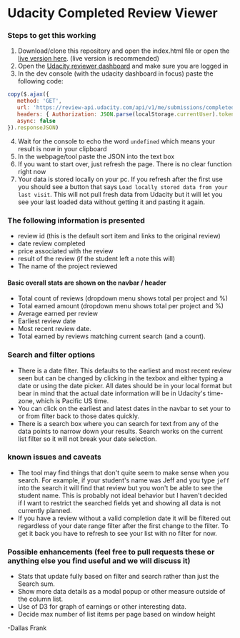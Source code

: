 # Udacity Completed Review Viewer

### Steps to get this working

1. Download/clone this repository and open the index.html file or open the [live version here](https://simplydallas.github.io/udacityreviewparser/).  (live version is recommended)
2. Open the [Udacity reviewer dashboard](https://review.udacity.com/#!/submissions/dashboard) and make sure you are logged in
3. In the dev console (with the udacity dashboard in focus) paste the following code:

 ```javascript
copy($.ajax({
	method: 'GET',
	url: 'https://review-api.udacity.com/api/v1/me/submissions/completed.json',
	headers: { Authorization: JSON.parse(localStorage.currentUser).token },
	async: false
}).responseJSON)
 ```
 
4. Wait for the console to echo the word `undefined` which means your result is now in your clipboard
5. In the webpage/tool paste the JSON into the text box
6. If you want to start over, just refresh the page.  There is no clear function right now
7. Your data is stored locally on your pc.  If you refresh after the first use you should see a button that says `Load locally stored data from your last visit`.  This will not pull fresh data from Udacity but it will let you see your last loaded data without getting it and pasting it again.

### The following information is presented

* review id (this is the default sort item and links to the original review)
* date review completed
* price associated with the review
* result of the review (if the student left a note this will)
* The name of the project reviewed

#### Basic overall stats are shown on the navbar / header

* Total count of reviews (dropdown menu shows total per project and %)
* Total earned amount (dropdown menu shows total per project and %)
* Average earned per review
* Earliest review date
* Most recent review date.
* Total earned by reviews matching current search (and a count).

### Search and filter options

* There is a date filter.  This defaults to the earliest and most recent review seen but can be changed by clicking in the texbox and either typing a date or using the date picker.  All dates should be in your local format but bear in mind that the actual date information will be in Udacity's time-zone, which is Pacific US time.
* You can click on the earliest and latest dates in the navbar to set your to or from filter back to those dates quickly.
* There is a search box where you can search for text from any of the data points to narrow down your results.  Search works on the current list filter so it will not break your date selection.

### known issues and caveats

* The tool may find things that don't quite seem to make sense when you search.  For example, if your student's name was Jeff and you type `jeff` into the search it will find that review but you won't be able to see the student name.  This is probably not ideal behavior but I haven't decided if I want to restrict the searched fields yet and showing all data is not currently planned.
* If you have a review without a valid completion date it will be filtered out regardless of your date range filter after the first change to the filter.  To get it back you have to refresh to see your list with no filter for now.

### Possible enhancements (feel free to pull requests these or anything else you find useful and we will discuss it)

* Stats that update fully based on filter and search rather than just the Search sum.
* Show more data details as a modal popup or other measure outside of the column list.
* Use of D3 for graph of earnings or other interesting data.
* Decide max number of list items per page based on window height

-Dallas Frank